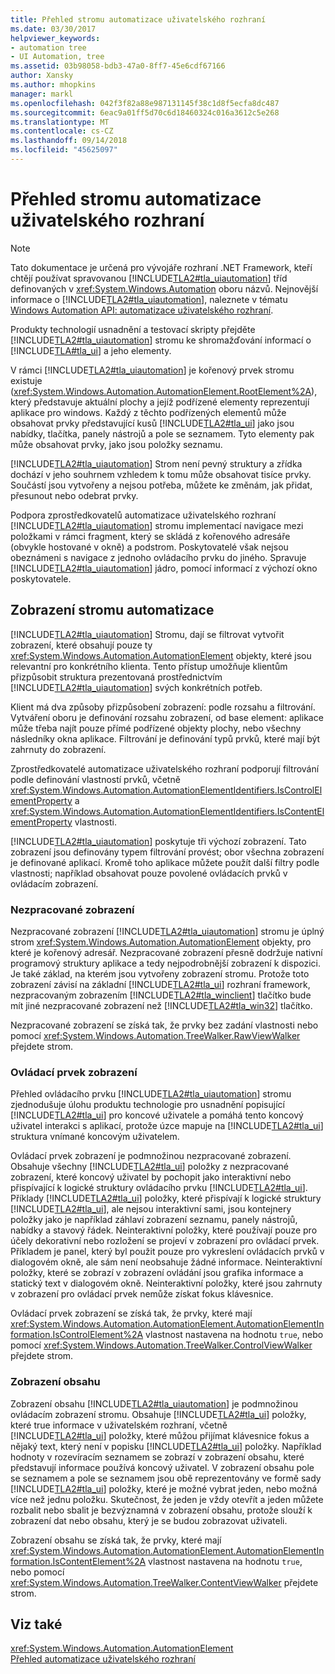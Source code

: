 ```yaml
---
title: Přehled stromu automatizace uživatelského rozhraní
ms.date: 03/30/2017
helpviewer_keywords:
- automation tree
- UI Automation, tree
ms.assetid: 03b98058-bdb3-47a0-8ff7-45e6cdf67166
author: Xansky
ms.author: mhopkins
manager: markl
ms.openlocfilehash: 042f3f82a88e987131145f38c1d8f5ecfa8dc487
ms.sourcegitcommit: 6eac9a01ff5d70c6d18460324c016a3612c5e268
ms.translationtype: MT
ms.contentlocale: cs-CZ
ms.lasthandoff: 09/14/2018
ms.locfileid: "45625097"
---
```

# <a name="ui-automation-tree-overview"></a>Přehled stromu automatizace uživatelského rozhraní
> [!NOTE]
>  Tato dokumentace je určená pro vývojáře rozhraní .NET Framework, kteří chtějí používat spravovanou [!INCLUDE[TLA2#tla_uiautomation](../../../includes/tla2sharptla-uiautomation-md.md)] tříd definovaných v <xref:System.Windows.Automation> oboru názvů. Nejnovější informace o [!INCLUDE[TLA2#tla_uiautomation](../../../includes/tla2sharptla-uiautomation-md.md)], naleznete v tématu [Windows Automation API: automatizace uživatelského rozhraní](https://go.microsoft.com/fwlink/?LinkID=156746).  
  
 Produkty technologií usnadnění a testovací skripty přejděte [!INCLUDE[TLA2#tla_uiautomation](../../../includes/tla2sharptla-uiautomation-md.md)] stromu ke shromažďování informací o [!INCLUDE[TLA#tla_ui](../../../includes/tlasharptla-ui-md.md)] a jeho elementy.  
  
 V rámci [!INCLUDE[TLA2#tla_uiautomation](../../../includes/tla2sharptla-uiautomation-md.md)] je kořenový prvek stromu existuje (<xref:System.Windows.Automation.AutomationElement.RootElement%2A>), který představuje aktuální plochy a jejíž podřízené elementy reprezentují aplikace pro windows. Každý z těchto podřízených elementů může obsahovat prvky představující kusů [!INCLUDE[TLA2#tla_ui](../../../includes/tla2sharptla-ui-md.md)] jako jsou nabídky, tlačítka, panely nástrojů a pole se seznamem. Tyto elementy pak může obsahovat prvky, jako jsou položky seznamu.  
  
 [!INCLUDE[TLA2#tla_uiautomation](../../../includes/tla2sharptla-uiautomation-md.md)] Strom není pevný struktury a zřídka dochází v jeho souhrnem vzhledem k tomu může obsahovat tisíce prvky. Součástí jsou vytvořeny a nejsou potřeba, můžete ke změnám, jak přidat, přesunout nebo odebrat prvky.  
  
 Podpora zprostředkovatelů automatizace uživatelského rozhraní [!INCLUDE[TLA2#tla_uiautomation](../../../includes/tla2sharptla-uiautomation-md.md)] stromu implementací navigace mezi položkami v rámci fragment, který se skládá z kořenového adresáře (obvykle hostované v okně) a podstrom. Poskytovatelé však nejsou obeznámeni s navigace z jednoho ovládacího prvku do jiného. Spravuje [!INCLUDE[TLA2#tla_uiautomation](../../../includes/tla2sharptla-uiautomation-md.md)] jádro, pomocí informací z výchozí okno poskytovatele.  
  
<a name="uiautomation_tree_view"></a>   
## <a name="views-of-the-automation-tree"></a>Zobrazení stromu automatizace  
 [!INCLUDE[TLA2#tla_uiautomation](../../../includes/tla2sharptla-uiautomation-md.md)] Stromu, dají se filtrovat vytvořit zobrazení, které obsahují pouze ty <xref:System.Windows.Automation.AutomationElement> objekty, které jsou relevantní pro konkrétního klienta. Tento přístup umožňuje klientům přizpůsobit struktura prezentovaná prostřednictvím [!INCLUDE[TLA2#tla_uiautomation](../../../includes/tla2sharptla-uiautomation-md.md)] svých konkrétních potřeb.  
  
 Klient má dva způsoby přizpůsobení zobrazení: podle rozsahu a filtrování. Vytváření oboru je definování rozsahu zobrazení, od base element: aplikace může třeba najít pouze přímé podřízené objekty plochy, nebo všechny následníky okna aplikace. Filtrování je definování typů prvků, které mají být zahrnuty do zobrazení.  
  
 Zprostředkovatelé automatizace uživatelského rozhraní podporují filtrování podle definování vlastností prvků, včetně <xref:System.Windows.Automation.AutomationElementIdentifiers.IsControlElementProperty> a <xref:System.Windows.Automation.AutomationElementIdentifiers.IsContentElementProperty> vlastnosti.  
  
 [!INCLUDE[TLA2#tla_uiautomation](../../../includes/tla2sharptla-uiautomation-md.md)] poskytuje tři výchozí zobrazení. Tato zobrazení jsou definovány typem filtrování provést; obor všechna zobrazení je definované aplikací. Kromě toho aplikace můžete použít další filtry podle vlastnosti; například obsahovat pouze povolené ovládacích prvků v ovládacím zobrazení.  
  
<a name="uiautomation_raw_view"></a>   
### <a name="raw-view"></a>Nezpracované zobrazení  
 Nezpracované zobrazení [!INCLUDE[TLA2#tla_uiautomation](../../../includes/tla2sharptla-uiautomation-md.md)] stromu je úplný strom <xref:System.Windows.Automation.AutomationElement> objekty, pro které je kořenový adresář. Nezpracované zobrazení přesně dodržuje nativní programový struktury aplikace a tedy nejpodrobnější zobrazení k dispozici. Je také základ, na kterém jsou vytvořeny zobrazení stromu. Protože toto zobrazení závisí na základní [!INCLUDE[TLA2#tla_ui](../../../includes/tla2sharptla-ui-md.md)] rozhraní framework, nezpracovaným zobrazením [!INCLUDE[TLA2#tla_winclient](../../../includes/tla2sharptla-winclient-md.md)] tlačítko bude mít jiné nezpracované zobrazení než [!INCLUDE[TLA2#tla_win32](../../../includes/tla2sharptla-win32-md.md)] tlačítko.  
  
 Nezpracované zobrazení se získá tak, že prvky bez zadání vlastnosti nebo pomocí <xref:System.Windows.Automation.TreeWalker.RawViewWalker> přejdete strom.  
  
<a name="uiautomation_control_view"></a>   
### <a name="control-view"></a>Ovládací prvek zobrazení  
 Přehled ovládacího prvku [!INCLUDE[TLA2#tla_uiautomation](../../../includes/tla2sharptla-uiautomation-md.md)] stromu zjednodušuje úlohu produktu technologie pro usnadnění popisující [!INCLUDE[TLA2#tla_ui](../../../includes/tla2sharptla-ui-md.md)] pro koncové uživatele a pomáhá tento koncový uživatel interakci s aplikací, protože úzce mapuje na [!INCLUDE[TLA2#tla_ui](../../../includes/tla2sharptla-ui-md.md)] struktura vnímané koncovým uživatelem.  
  
 Ovládací prvek zobrazení je podmnožinou nezpracované zobrazení. Obsahuje všechny [!INCLUDE[TLA2#tla_ui](../../../includes/tla2sharptla-ui-md.md)] položky z nezpracované zobrazení, které koncový uživatel by pochopit jako interaktivní nebo přispívající k logické struktury ovládacího prvku [!INCLUDE[TLA2#tla_ui](../../../includes/tla2sharptla-ui-md.md)]. Příklady [!INCLUDE[TLA2#tla_ui](../../../includes/tla2sharptla-ui-md.md)] položky, které přispívají k logické struktury [!INCLUDE[TLA2#tla_ui](../../../includes/tla2sharptla-ui-md.md)], ale nejsou interaktivní sami, jsou kontejnery položky jako je například záhlaví zobrazení seznamu, panely nástrojů, nabídky a stavový řádek. Neinteraktivní položky, které používají pouze pro účely dekorativní nebo rozložení se projeví v zobrazení pro ovládací prvek. Příkladem je panel, který byl použit pouze pro vykreslení ovládacích prvků v dialogovém okně, ale sám není neobsahuje žádné informace. Neinteraktivní položky, které se zobrazí v zobrazení ovládání jsou grafika informace a statický text v dialogovém okně. Neinteraktivní položky, které jsou zahrnuty v zobrazení pro ovládací prvek nemůže získat fokus klávesnice.  
  
 Ovládací prvek zobrazení se získá tak, že prvky, které mají <xref:System.Windows.Automation.AutomationElement.AutomationElementInformation.IsControlElement%2A> vlastnost nastavena na hodnotu `true`, nebo pomocí <xref:System.Windows.Automation.TreeWalker.ControlViewWalker> přejdete strom.  
  
<a name="uiautomation_content_view"></a>   
### <a name="content-view"></a>Zobrazení obsahu  
 Zobrazení obsahu [!INCLUDE[TLA2#tla_uiautomation](../../../includes/tla2sharptla-uiautomation-md.md)] je podmnožinou ovládacím zobrazení stromu. Obsahuje [!INCLUDE[TLA2#tla_ui](../../../includes/tla2sharptla-ui-md.md)] položky, které true informace v uživatelském rozhraní, včetně [!INCLUDE[TLA2#tla_ui](../../../includes/tla2sharptla-ui-md.md)] položky, které můžou přijímat klávesnice fokus a nějaký text, který není v popisku [!INCLUDE[TLA2#tla_ui](../../../includes/tla2sharptla-ui-md.md)] položky. Například hodnoty v rozevíracím seznamem se zobrazí v zobrazení obsahu, které představují informace používá koncový uživatel. V zobrazení obsahu pole se seznamem a pole se seznamem jsou obě reprezentovány ve formě sady [!INCLUDE[TLA2#tla_ui](../../../includes/tla2sharptla-ui-md.md)] položky, které je možné vybrat jeden, nebo možná více než jednu položku. Skutečnost, že jeden je vždy otevřít a jeden můžete rozbalit nebo sbalit je bezvýznamná v zobrazení obsahu, protože slouží k zobrazení dat nebo obsahu, který je se budou zobrazovat uživateli.  
  
 Zobrazení obsahu se získá tak, že prvky, které mají <xref:System.Windows.Automation.AutomationElement.AutomationElementInformation.IsContentElement%2A> vlastnost nastavena na hodnotu `true`, nebo pomocí <xref:System.Windows.Automation.TreeWalker.ContentViewWalker> přejdete strom.  
  
## <a name="see-also"></a>Viz také  
 <xref:System.Windows.Automation.AutomationElement>  
 [Přehled automatizace uživatelského rozhraní](../../../docs/framework/ui-automation/ui-automation-overview.md)
